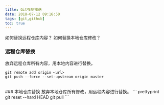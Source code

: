 ```yaml
---
title: Git强制推送
date: 2018-07-12 09:16:50
tags: [git,github]
toc: true
---
```

如何替换远程仓库内容？
如何替换本地仓库修改？
<!--more-->
### 远程仓库替换
放弃远程仓库所有内容，用本地内容进行替换。
``` prettyprint
git remote add origin <url>
git push --force --set-upstream origin master
```
<br>
### 本地仓库替换
放弃本地仓库所有修改，用远程内容进行替换。
``` prettyprint
git reset --hard HEAD  
git pull
```
